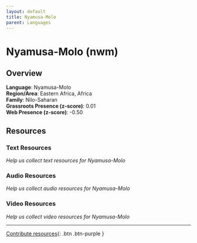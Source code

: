 ```yaml
---
layout: default
title: Nyamusa-Molo
parent: Languages
---
```


# Nyamusa-Molo (nwm)

## Overview

**Language**: Nyamusa-Molo  
**Region/Area**: Eastern Africa, Africa  
**Family**: Nilo-Saharan  
**Grassroots Presence (z-score)**: 0.01  
**Web Presence (z-score)**: -0.50  

## Resources

### Text Resources
*Help us collect text resources for Nyamusa-Molo*

### Audio Resources
*Help us collect audio resources for Nyamusa-Molo*

### Video Resources
*Help us collect video resources for Nyamusa-Molo*

---

[Contribute resources](https://forms.office.com/e/1SfLJx3u1r){: .btn .btn-purple }
